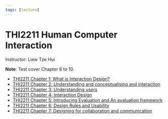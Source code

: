 ```yaml
---
tags: [lecture]
---
```


# THI2211 Human Computer Interaction

Instructor: Liew Tze Hui

**Note**: Test cover Chapter 6 to 10.

- [THI2211 Chapter 1: What is Interaction Design?](202303242107.md)
- [THI2211 Chapter 2: Understanding and conceptualising and interaction](202304151949.md)
- [THI2211 Chapter 3: Understanding users](202304291333.md)
- [THI2211 Chapter 4: Interaction Design](202304302218.md)
- [THI2211 Chapter 5: Introducing Evaluation and An evaluation framework](202305061337.md)
- [THI2211 Chapter 6: Design Rules and Usability](202305142211.md)
- [THI2211 Chapter 7: Designing for collaboration and communication](202305221903.md)
